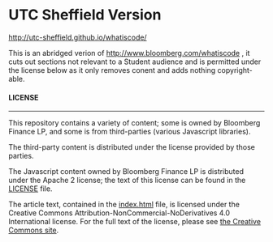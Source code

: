 # UTC Sheffield Version

http://utc-sheffield.github.io/whatiscode/

This is an abridged verion of http://www.bloomberg.com/whatiscode , it cuts out sections not relevant to a Student audience and is permitted under the license below as it only removes conent and adds nothing copyright-able.

#### LICENSE
---
This repository contains a variety of content; some is owned by Bloomberg Finance LP, and some is from third-parties (various Javascript libraries).

The third-party content is distributed under the license provided by those parties.

The Javascript content owned by Bloomberg Finance LP is distributed under the Apache 2 license; the text of this license can be found in the [LICENSE](https://github.com/BloombergMedia/whatiscode/blob/master/LICENSE) file.

The article text, contained in the [index.html](https://github.com/BloombergMedia/whatiscode/blob/master/index.html) file, is licensed under the Creative Commons Attribution-NonCommercial-NoDerivatives 4.0 International license. For the full text of the license, please see [the Creative Commons site](https://creativecommons.org/licenses/by-nc-nd/4.0/).
